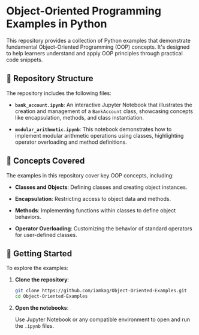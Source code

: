# Object-Oriented Programming Examples in Python

This repository provides a collection of Python examples that demonstrate fundamental Object-Oriented Programming (OOP) concepts. It's designed to help learners understand and apply OOP principles through practical code snippets.

## 📁 Repository Structure

The repository includes the following files:

* **`bank_account.ipynb`**: An interactive Jupyter Notebook that illustrates the creation and management of a `BankAccount` class, showcasing concepts like encapsulation, methods, and class instantiation.

* **`modular_arithmetic.ipynb`**: This notebook demonstrates how to implement modular arithmetic operations using classes, highlighting operator overloading and method definitions.

## 🧠 Concepts Covered

The examples in this repository cover key OOP concepts, including:

* **Classes and Objects**: Defining classes and creating object instances.

* **Encapsulation**: Restricting access to object data and methods.

* **Methods**: Implementing functions within classes to define object behaviors.

* **Operator Overloading**: Customizing the behavior of standard operators for user-defined classes.

## 🚀 Getting Started

To explore the examples:

1. **Clone the repository**:

   ```bash
   git clone https://github.com/iamkag/Object-Oriented-Examples.git
   cd Object-Oriented-Examples
   ```



2. **Open the notebooks**:

   Use Jupyter Notebook or any compatible environment to open and run the `.ipynb` files.
